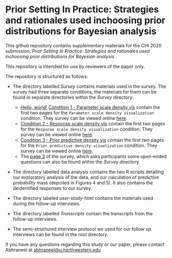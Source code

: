 # Prior Setting In Practice: Strategies and rationales used inchoosing prior distributions for Bayesian analysis


This github repository contains supplementary materials for the CHI 2020 submission, *Prior Setting In Practice: Strategies and rationales used inchoosing prior distributions for Bayesian analysis*

This repository is intended for use by reviewers of the paper only.

The repository is structured as follows: 
- The directory labelled *Survey* contains materials used in the survey. The survey had three separate conditions, the materials for them can be found in separate directories within the *Survey* directory:
	- <a href="http://example.com/" target="_blank">Hello, world!</a>
	[Condition 1 - Parameter scale density vis](https://github.com/abhsarma/interactive-prior-setting/tree/master/Survey/Condition_1_Parameter_scale_density_vis) contain the first two pages for the `Parameter scale density visualization` condition. They survey can be viewed online <a href="https://abhsarma.github.io/interactive-prior-setting/Survey/Condition_1_Parameter_scale_density_vis/0c-user-study-1.html" target="_blank">here</a>.
	- [Condition 2 - Response scale density vis](https://github.com/abhsarma/interactive-prior-setting/tree/master/Survey/Condition_2_Response_scale_density_vis)  contain the first two pages for the `Response scale density visualization` condition. They survey can be viewed online <a href="https://abhsarma.github.io/interactive-prior-setting/Survey/Condition_2_Response_scale_density_vis/0c-user-study-1.html" target="_blank">here</a>.
	- [Condition 3 - Prior predictive density vis](https://github.com/abhsarma/interactive-prior-setting/tree/master/Survey/Condition_3_Prior_predictive_density_vis)  contain the first two pages for the `Prior predictive density visualization` condition. They survey can be viewed online <a href="https://abhsarma.github.io/interactive-prior-setting/Survey/Condition_3_Prior_predictive_density_vis/0c-user-study-1.html" target="_blank">here</a>.
	- The [page 3](https://abhsarma.github.io/interactive-prior-setting/Survey/survey-pg3.pdf) of the survey, which asks participants some open-ended questions can also be found within the *Survey* directory.

- The directory labelled data analysis contains the two R scripts detailing our exploratory analysis of the data, and our calculation of predictive probability mass (depcited in Figures 4 and 5). It also contains the deidentified responses to our survey.

- The directory labeled *user-study-html* contains the materials used during the follow-up interviews.

- The directory labelled *Transcripts* contain the transcripts from the follow-up interviews.

- The semi-structured interview protocol we used for our follow up interviews can be found in the root directory.

If you have any questions regarding this study or our paper, please contact Abhraneel at abhraneel@u.northwestern.edu


